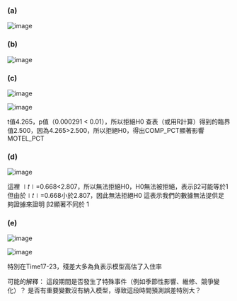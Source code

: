 ### (a)

![image](https://github.com/user-attachments/assets/6e3510af-55df-46d4-8ec2-aec651efee60)


### (b)

![image](https://github.com/user-attachments/assets/5bfeac26-233b-4532-aeb4-19408982783e)


### (c)

![image](https://github.com/user-attachments/assets/645cf7dc-404d-4f28-95e9-e79adb005a66)

![image](https://github.com/user-attachments/assets/8bf50abf-bd24-4167-9f2c-2203a0020f36)

t值4.265，p值（0.000291 < 0.01），所以拒絕H0
查表（或用R計算）得到的臨界值2.500，因為4.265>2.500，所以拒絕H0，得出COMP_PCT顯著影響MOTEL_PCT


### (d)

![image](https://github.com/user-attachments/assets/ba7aee87-343f-48c4-afe0-8ccae49d4e9a)

這裡 
∣𝑡∣=0.668<2.807，所以無法拒絕H0，H0無法被拒絕，表示β2可能等於1
但由於∣𝑡∣=0.668小於2.807，因此無法拒絕H0
這表示我們的數據無法提供足夠證據來證明 β2顯著不同於 1



### (e)

![image](https://github.com/user-attachments/assets/1d47e74a-3166-4b8e-b44e-3c0b9b7c5ca0)

​![image](https://github.com/user-attachments/assets/0d025352-b842-440f-8aa3-7c59860a3efd)

特別在Time17-23，殘差大多為負表示模型高估了入住率

可能的解釋：
這段期間是否發生了特殊事件（例如季節性影響、維修、競爭變化）？
是否有重要變數沒有納入模型，導致這段時間預測誤差特別大？
​








​
